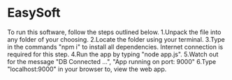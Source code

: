 # EasySoft
To run this software, follow the steps outlined below.
1.Unpack the file into any folder of your choosing.
2.Locate the folder using your terminal.
3.Type in the commands "npm i" to install all dependencies. Internet connection is required for this step.
4.Run the app by typing "node app.js".
5.Watch out for the message "DB Connected ...", "App running on port: 9000"
6.Type "localhost:9000" in your browser to, view the web app.
